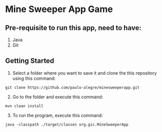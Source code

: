 # Mine Sweeper App Game
## Pre-requisite to run this app, need to have:
1. Java
2. Git


## Getting Started

1. Select a folder where you want to save it and clone the this repository using this command:
```
git clone https://github.com/paulo-alegre/minesweeperapp.git
```

2. Go to the folder and execute this command:
```
mvn clean install
```

3. To run the program, execute this command:
```
java -classpath ./target/classes org.gic.MineSweeperApp 
```

